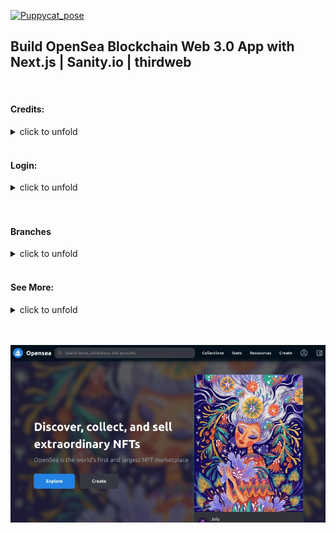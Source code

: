 [![Puppycat_pose](https://emoji.gg/assets/emoji/8285-puppycat-pose.png)](https://emoji.gg/emoji/8285-puppycat-pose)

<!--
# <a href="https://emoji.gg/emoji/1385-metamask"><img src="https://emoji.gg/assets/emoji/1385-metamask.png" width="64px" height="64px" alt="metamask"></a> -->

## Build OpenSea Blockchain Web 3.0 App with Next.js | Sanity.io | thirdweb

<br>

#### Credits:

<details>

<summary>click to unfold</summary>

<br>

Big thanks to **[CleverProgrammers](https://www.youtube.com/c/CleverProgrammer/videos)** , for sharing this **Great tutorial** on how to set up an **OpenSea Blockchain Web 3.0 App with Next.js | [Sanity.io](https://www.sanity.io/) | [thirdweb](https://thirdweb.com) | Tailwind | [Alchemy](https://www.alchemy.com/)**

<br>

##### check it out: [video tutorial](https://youtu.be/x3eRXeMB-4k)

##### Check this other tutorial:

##### [Build your own NFT marketplace like OpenSea clone with solidity,openzeppelin and polygon (SUBSCRIBE)](https://youtu.be/7Q5E6RvLlUw)

<br>

# Docs

> **Blockchain development:** Smart Contracts, security, IDE, Truffle & hardhat, Etherscan, Dapp | **NFT:** ERC's ... [all here](./z_articles.md) ✋

<br>

<br>

</details>

<br>

#### Login:

<details>
<summary>click to unfold</summary>

   <br>

#### Login in Metamask : [metamask](https://metamask.io/)

#### Login in ThirdWeb : [Thirdweb](https://bit.ly/3EJLftx)

#### Login [Opensea](https://testnets.opensea.io/)

<br>

> **yarn dev** to start server on 3000 and in **sanity**, to start server sanity on 3333 🌵 but log into: cd studio then type **sanity start**

<br>

### Fake eth

[faucets.chain](https://faucets.chain.link/rinkeby)

<br>

</details>

<br>
<br>

#### Branches

<details>
<summary>click to unfold</summary>

###### [1-yarn-default-setup](https://github.com/nadiamariduena/opensea-marketplace/tree/1-yarn-default-setup)

###### [2.sanityio-installation](https://github.com/nadiamariduena/opensea-marketplace/tree/2.sanityio-installation)

###### [3-metamask-thirweb-connection-market-nft-setup-sanity-last-details](https://github.com/nadiamariduena/opensea-marketplace/tree/3-metamask-thirweb-connection-market-nft-setup-sanity-last-details)

###### [4-header-tailwing-routing](https://github.com/nadiamariduena/opensea-marketplace/tree/4-header-tailwing-routing)

###### [5-hero-component](https://github.com/nadiamariduena/opensea-marketplace/tree/5-hero-component)

###### [6-sanity-auth-and-notification-with-toaster](https://github.com/nadiamariduena/opensea-marketplace/tree/6-sanity-auth-and-notification-with-toaster)

###### [7-collection-page-nftmodule-marketplace-listing-alchemy-dynamic.creating-user-sanity](https://github.com/nadiamariduena/opensea-marketplace/tree/7-collection-page-nftmodule-marketplace-listing-alchemy-dynamic.creating-user-sanity)

###### [8-nft-individualpath-imagevisibility-issue-purchase-button](https://github.com/nadiamariduena/opensea-marketplace/tree/8-nft-individualpath-imagevisibility-issue-purchase-button)

##### [9-deployment-cors-sanity](https://github.com/nadiamariduena/opensea-marketplace/tree/9-deployment-cors-sanity)

<br>

</details>

<br>

<!--  ok cool now how can we do it for several markets and not just one -->

#### See More:

<details>
<summary>click to unfold</summary>

<br>

#### Auth

[<img src="./z_img-read/preview-0.gif"/>]()

#### Payment

[<img src="./z_img-read/preview-site.gif"/>]()

<br>

</details>

<br>
<br>

[<img src="./z_img-read/preview-image.webp"/>]()
